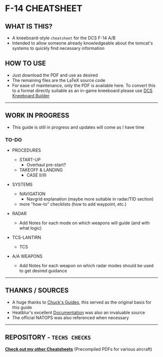 # F-14 CHEATSHEET

## WHAT IS THIS?

- A kneeboard-style `cheatsheet` for the DCS F-14 A/B
- Intended to allow someone already knowledgeable about the tomcat's systems to quickly find necessary information

## HOW TO USE

- Just download the PDF and use as desired
- The remaining files are the LaTeX source code
- For ease of maintenance, only the PDF is available here. To convert this to a format directly suitable as an in-game kneeboard please use [DCS Kneeboard Builder](https://dcskneeboardbuilder.com/)

***

## WORK IN PROGRESS

- This guide is still in progress and updates will come as I have time
  
### TO-DO

- PROCEDURES
  - START-UP
    - Overhaul pre-start?
  - TAKEOFF & LANDING
    - CASE II/III

- SYSTEMS
  - NAVIGATION
    - Navgrid explanation (maybe more suitable in radar/TID section)
  - more "how-to" checklists (how to add waypoint, etc.)

- RADAR
  - Add Notes for each mode on which weapons will guide (and with what logic)

- TCS-LANTIRN
  - TCS

- A/A WEAPONS
  - Add Notes for each weapon on which radar modes should be used to get desired guidance

***

## THANKS / SOURCES

- A huge thanks to [Chuck's Guides](https://www.mudspike.com/chucks-guides-dcs/), this served as the original basis for this guide
- Heatblur's excellent [Documentation](http://heatblur.se/F-14Manual/) was also an invaluable source
- The official NATOPS was also referenced when necessary

***

## REPOSITORY - `TECHS CHECKS`

[**Check out my other Cheatsheets**](https://github.com/Techneatium/Techs-Checks) (Precompiled PDFs for various aircraft)
